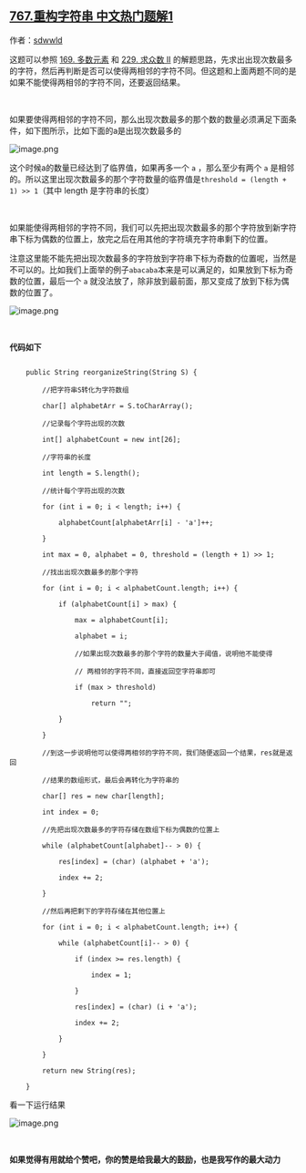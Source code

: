 ## [767.重构字符串 中文热门题解1](https://leetcode.cn/problems/reorganize-string/solutions/100000/javadai-ma-ji-bai-liao-100de-yong-hu-by-sdwwld)

作者：[sdwwld](https://leetcode.cn/u/sdwwld)

这题可以参照 [169. 多数元素](https://leetcode-cn.com/problems/majority-element/) 和 [229. 求众数 II](https://leetcode-cn.com/problems/majority-element-ii/) 的解题思路，先求出出现次数最多的字符，然后再判断是否可以使得两相邻的字符不同。但这题和上面两题不同的是如果不能使得两相邻的字符不同，还要返回结果。

<br>

如果要使得两相邻的字符不同，那么出现次数最多的那个数的数量必须满足下面条件，如下图所示，比如下面的a是出现次数最多的
![image.png](https://pic.leetcode-cn.com/1606702063-ZGRiGk-image.png)
这个时候a的数量已经达到了临界值，如果再多一个 `a` ，那么至少有两个 `a` 是相邻的。所以这里出现次数最多的那个字符数量的临界值是```threshold = (length + 1) >> 1```（其中 length 是字符串的长度）
<br>

如果能使得两相邻的字符不同，我们可以先把出现次数最多的那个字符放到新字符串下标为偶数的位置上，放完之后在用其他的字符填充字符串剩下的位置。

注意这里能不能先把出现次数最多的字符放到字符串下标为奇数的位置呢，当然是不可以的。比如我们上面举的例子```abacaba```本来是可以满足的，如果放到下标为奇数的位置，最后一个 `a` 就没法放了，除非放到最前面，那又变成了放到下标为偶数的位置了。

![image.png](https://pic.leetcode-cn.com/1606702850-dkiScN-image.png)


<br>

**代码如下**

```
    public String reorganizeString(String S) {
        //把字符串S转化为字符数组
        char[] alphabetArr = S.toCharArray();
        //记录每个字符出现的次数
        int[] alphabetCount = new int[26];
        //字符串的长度
        int length = S.length();
        //统计每个字符出现的次数
        for (int i = 0; i < length; i++) {
            alphabetCount[alphabetArr[i] - 'a']++;
        }
        int max = 0, alphabet = 0, threshold = (length + 1) >> 1;
        //找出出现次数最多的那个字符
        for (int i = 0; i < alphabetCount.length; i++) {
            if (alphabetCount[i] > max) {
                max = alphabetCount[i];
                alphabet = i;
                //如果出现次数最多的那个字符的数量大于阈值，说明他不能使得
                // 两相邻的字符不同，直接返回空字符串即可
                if (max > threshold)
                    return "";
            }
        }
        //到这一步说明他可以使得两相邻的字符不同，我们随便返回一个结果，res就是返回
        //结果的数组形式，最后会再转化为字符串的
        char[] res = new char[length];
        int index = 0;
        //先把出现次数最多的字符存储在数组下标为偶数的位置上
        while (alphabetCount[alphabet]-- > 0) {
            res[index] = (char) (alphabet + 'a');
            index += 2;
        }
        //然后再把剩下的字符存储在其他位置上
        for (int i = 0; i < alphabetCount.length; i++) {
            while (alphabetCount[i]-- > 0) {
                if (index >= res.length) {
                    index = 1;
                }
                res[index] = (char) (i + 'a');
                index += 2;
            }
        }
        return new String(res);
    }
```

看一下运行结果
![image.png](https://pic.leetcode-cn.com/1606701405-nRcxCU-image.png)




<br>

**如果觉得有用就给个赞吧，你的赞是给我最大的鼓励，也是我写作的最大动力**
